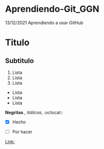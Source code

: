 # Aprendiendo-Git_GGN
13/12/2021 Aprendiendo a usar GitHub

# Titulo 
## Subtitulo

1. Lista
2. Lista
3. Lista

- Lista
- Lista
- Lista

**Negritas** , *itálicas*, :octocat::

- [X] Hecho
- [ ] Por hacer


[Link: ](www.google.com)
<!--Comentario
